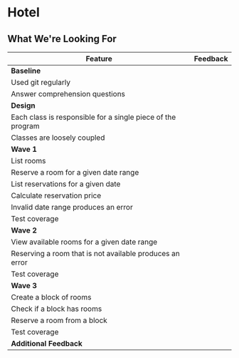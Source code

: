 # Hotel
## What We're Looking For

Feature | Feedback
---     | ---
**Baseline** |
Used git regularly	|
Answer comprehension questions	|
**Design** |
Each class is responsible for a single piece of the program |
Classes are loosely coupled |
**Wave 1** |
List rooms |
Reserve a room for a given date range |
List reservations for a given date |
Calculate reservation price |
Invalid date range produces an error |
Test coverage |
**Wave 2** |
View available rooms for a given date range |
Reserving a room that is not available produces an error |
Test coverage |
**Wave 3** |
Create a block of rooms |
Check if a block has rooms |
Reserve a room from a block |
Test coverage |
**Additional Feedback** |
